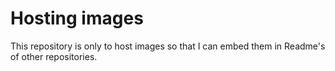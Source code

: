 # Hosting images

This repository is only to host images so that I can embed them in Readme's of other repositories.
